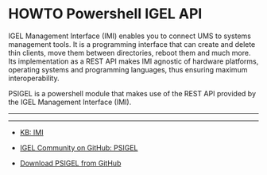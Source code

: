 # HOWTO Powershell IGEL API

IGEL Management Interface (IMI) enables you to connect UMS to systems management tools. It is a programming interface that can create and delete thin clients, move them between directories, reboot them and much more. Its implementation as a REST API makes IMI agnostic of hardware platforms, operating systems and programming languages, thus ensuring maximum interoperability.

PSIGEL is a powershell module that makes use of the REST API provided by the IGEL Management Interface (IMI).

-----

-----

- [KB: IMI](https://kb.igel.com/igelimi-v3/en/imi-manual-2723216.html)

- [IGEL Community on GitHub: PSIGEL](https://github.com/IGEL-Community/PSIGEL/tree/master)

- <a href="https://github.com/IGEL-Community/PSIGEL/archive/refs/heads/master.zip" download>Download PSIGEL from GitHub</a> 
